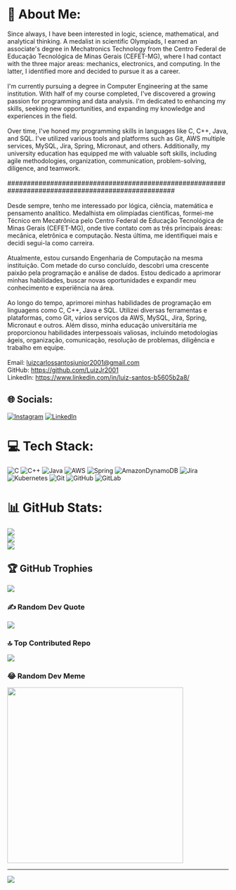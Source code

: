 # 💫 About Me:
Since always, I have been interested in logic, science, mathematical, and analytical thinking. A medalist in scientific Olympiads, I earned an associate's degree in Mechatronics Technology from the Centro Federal de Educação Tecnológica de Minas Gerais (CEFET-MG), where I had contact with the three major areas: mechanics, electronics, and computing. In the latter, I identified more and decided to pursue it as a career.<br><br>I'm currently pursuing a degree in Computer Engineering at the same institution. With half of my course completed, I've discovered a growing passion for programming and data analysis. I'm dedicated to enhancing my skills, seeking new opportunities, and expanding my knowledge and experiences in the field.<br><br>Over time, I've honed my programming skills in languages like C, C++, Java, and SQL. I've utilized various tools and platforms such as Git, AWS multiple services, MySQL, Jira, Spring, Micronaut, and others. Additionally, my university education has equipped me with valuable soft skills, including agile methodologies, organization, communication, problem-solving, diligence, and teamwork.<br><br>###################################################################################################<br><br>Desde sempre, tenho me interessado por lógica, ciência, matemática e pensamento analítico. Medalhista em olimpíadas científicas, formei-me Técnico em Mecatrônica pelo Centro Federal de Educação Tecnológica de Minas Gerais (CEFET-MG), onde tive contato com as três principais áreas: mecânica, eletrônica e computação. Nesta última, me identifiquei mais e decidi segui-la como carreira.<br><br>Atualmente, estou cursando Engenharia de Computação na mesma instituição. Com metade do curso concluído, descobri uma crescente paixão pela programação e análise de dados. Estou dedicado a aprimorar minhas habilidades, buscar novas oportunidades e expandir meu conhecimento e experiência na área.<br><br>Ao longo do tempo, aprimorei minhas habilidades de programação em linguagens como C, C++, Java e SQL. Utilizei diversas ferramentas e plataformas, como Git, vários serviços da AWS, MySQL, Jira, Spring, Micronaut e outros. Além disso, minha educação universitária me proporcionou habilidades interpessoais valiosas, incluindo metodologias ágeis, organização, comunicação, resolução de problemas, diligência e trabalho em equipe.<br><br>Email: luizcarlossantosjunior2001@gmail.com <br>GitHub: https://github.com/LuizJr2001<br>LinkedIn: https://www.linkedin.com/in/luiz-santos-b5605b2a8/


## 🌐 Socials:
[![Instagram](https://img.shields.io/badge/Instagram-%23E4405F.svg?logo=Instagram&logoColor=white)](https://instagram.com/luiz.jar) [![LinkedIn](https://img.shields.io/badge/LinkedIn-%230077B5.svg?logo=linkedin&logoColor=white)](https://www.linkedin.com/in/luiz-santos-b5605b2a8/) 

# 💻 Tech Stack:
![C](https://img.shields.io/badge/c-%2300599C.svg?style=for-the-badge&logo=c&logoColor=white) ![C++](https://img.shields.io/badge/c++-%2300599C.svg?style=for-the-badge&logo=c%2B%2B&logoColor=white) ![Java](https://img.shields.io/badge/java-%23ED8B00.svg?style=for-the-badge&logo=openjdk&logoColor=white) ![AWS](https://img.shields.io/badge/AWS-%23FF9900.svg?style=for-the-badge&logo=amazon-aws&logoColor=white) ![Spring](https://img.shields.io/badge/spring-%236DB33F.svg?style=for-the-badge&logo=spring&logoColor=white) ![AmazonDynamoDB](https://img.shields.io/badge/Amazon%20DynamoDB-4053D6?style=for-the-badge&logo=Amazon%20DynamoDB&logoColor=white) ![Jira](https://img.shields.io/badge/jira-%230A0FFF.svg?style=for-the-badge&logo=jira&logoColor=white) ![Kubernetes](https://img.shields.io/badge/kubernetes-%23326ce5.svg?style=for-the-badge&logo=kubernetes&logoColor=white) ![Git](https://img.shields.io/badge/git-%23F05033.svg?style=for-the-badge&logo=git&logoColor=white) ![GitHub](https://img.shields.io/badge/github-%23121011.svg?style=for-the-badge&logo=github&logoColor=white) ![GitLab](https://img.shields.io/badge/gitlab-%23181717.svg?style=for-the-badge&logo=gitlab&logoColor=white)
# 📊 GitHub Stats:
![](https://github-readme-stats.vercel.app/api?username=LuizJr2001&theme=dark&hide_border=false&include_all_commits=true&count_private=true)<br/>
![](https://github-readme-streak-stats.herokuapp.com/?user=LuizJr2001&theme=dark&hide_border=false)<br/>
![](https://github-readme-stats.vercel.app/api/top-langs/?username=LuizJr2001&theme=dark&hide_border=false&include_all_commits=true&count_private=true&layout=compact)

## 🏆 GitHub Trophies
![](https://github-profile-trophy.vercel.app/?username=LuizJr2001&theme=radical&no-frame=false&no-bg=false&margin-w=4)

### ✍️ Random Dev Quote
![](https://quotes-github-readme.vercel.app/api?type=horizontal&theme=dark)

### 🔝 Top Contributed Repo
![](https://github-contributor-stats.vercel.app/api?username=LuizJr2001&limit=5&theme=dark&combine_all_yearly_contributions=true)

### 😂 Random Dev Meme
<img src='https://memer-new.vercel.app/' style="height: 400px;"/>

---
[![](https://visitcount.itsvg.in/api?id=LuizJr2001&icon=0&color=0)](https://visitcount.itsvg.in)

<!-- Proudly created with GPRM ( https://gprm.itsvg.in ) -->